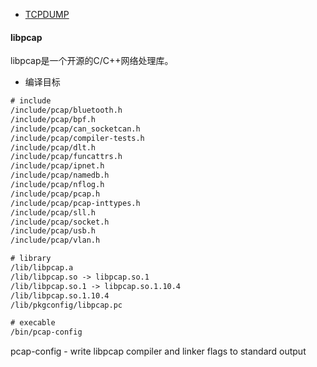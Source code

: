 







* [TCPDUMP](https://www.tcpdump.org/)











#### libpcap

libpcap是一个开源的C/C++网络处理库。

* 编译目标

```txt
# include
/include/pcap/bluetooth.h
/include/pcap/bpf.h
/include/pcap/can_socketcan.h
/include/pcap/compiler-tests.h
/include/pcap/dlt.h
/include/pcap/funcattrs.h
/include/pcap/ipnet.h
/include/pcap/namedb.h
/include/pcap/nflog.h
/include/pcap/pcap.h
/include/pcap/pcap-inttypes.h
/include/pcap/sll.h
/include/pcap/socket.h
/include/pcap/usb.h
/include/pcap/vlan.h

# library
/lib/libpcap.a
/lib/libpcap.so -> libpcap.so.1
/lib/libpcap.so.1 -> libpcap.so.1.10.4
/lib/libpcap.so.1.10.4
/lib/pkgconfig/libpcap.pc

# execable
/bin/pcap-config
```

pcap-config - write libpcap compiler and linker flags to standard output